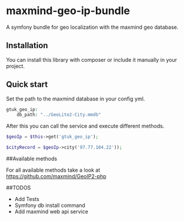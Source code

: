 maxmind-geo-ip-bundle
=====================
A symfony bundle for geo localization with the maxmind geo database.

Installation
----------- 
You can install this library with composer or include it manually in your project.

Quick start
-----------

Set the path to the maxmind database in your config yml.
```php
gtuk_geo_ip:
    db_path: "../GeoLite2-City.mmdb"
```

After this you can call the service and execute different methods.

```php
$geoIp = $this->get('gtuk_geo_ip');

$cityRecord = $geoIp->city('97.77.104.22'));
```

##Available methods

For all available methods take a look at https://github.com/maxmind/GeoIP2-php

##TODOS

- Add Tests
- Symfony db install command
- Add maxmind web api service
